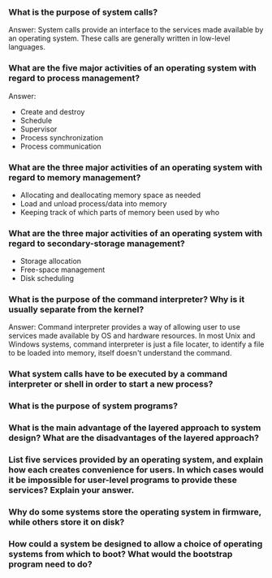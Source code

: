 ### What is the purpose of system calls?
Answer: System calls provide an interface to the services made available by an operating system. These calls are generally written in low-level languages.

### What are the five major activities of an operating system with regard to process management?
Answer:
* Create and destroy
* Schedule
* Supervisor
* Process synchronization
* Process communication

### What are the three major activities of an operating system with regard to memory management?
* Allocating and deallocating memory space as needed
* Load and unload process/data into memory
* Keeping track of which parts of memory been used by who

### What are the three major activities of an operating system with regard to secondary-storage management?
* Storage allocation
* Free-space management
* Disk scheduling

### What is the purpose of the command interpreter? Why is it usually separate from the kernel?
Answer: Command interpreter provides a way of allowing user to use services made available by OS and hardware resources. In most Unix and Windows systems, command interpreter is just a file locater, to identify a file to be loaded into memory, itself doesn't understand the command.

### What system calls have to be executed by a command interpreter or shell in order to start a new process?

### What is the purpose of system programs?

### What is the main advantage of the layered approach to system design? What are the disadvantages of the layered approach?

### List five services provided by an operating system, and explain how each creates convenience for users. In which cases would it be impossible for user-level programs to provide these services? Explain your answer.

### Why do some systems store the operating system in firmware, while others store it on disk?

### How could a system be designed to allow a choice of operating systems from which to boot? What would the bootstrap program need to do?
